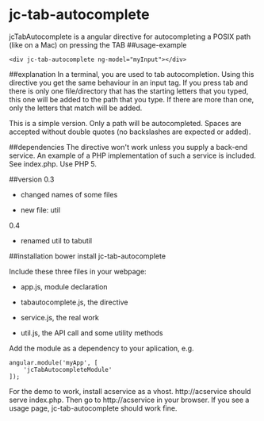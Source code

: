 # jc-tab-autocomplete

jcTabAutocomplete is a angular directive for autocompleting a POSIX path (like on a Mac) on pressing the TAB
##usage-example
 
    <div jc-tab-autocomplete ng-model="myInput"></div>
    
##explanation
In a terminal, you are used to tab autocompletion. 
Using this directive you get the same behaviour in an input tag.
If you press tab and there is only one file/directory that has the starting letters 
that you typed, this one
will be added to the path that you type. If there are more than one, only the letters that
match will be added.

This is a simple version. Only a path will be autocompleted. 
Spaces are accepted without double quotes (no backslashes are expected or added).

##dependencies
The directive won't work unless you supply a back-end service. 
An example of a PHP implementation of such a service is included. See index.php.
Use PHP 5.

##version
0.3
 
- changed names of some files

- new file: util

0.4 

- renamed util to tabutil

##installation
    bower install jc-tab-autocomplete

Include these three files in your webpage:

- app.js, module declaration

- tabautocomplete.js, the directive

- service.js, the real work

- util.js, the API call and some utility methods

Add the module as a dependency to your aplication, e.g.

    angular.module('myApp', [
        'jcTabAutocompleteModule'
    ]);

For the demo to work, install acservice as a vhost.
http://acservice should serve index.php.
Then go to http://acservice in your browser. If you see a usage page, jc-tab-autocomplete should work fine.